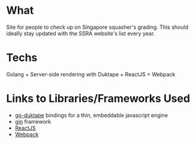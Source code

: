 # What

Site for people to check up on Singapore squasher's grading. This should ideally stay updated with the SSRA website's list every year.

# Techs

Golang + Server-side rendering with Duktape + ReactJS + Webpack 

# Links to Libraries/Frameworks Used

- [go-duktape](https://github.com/olebedev/go-duktape) bindings for a thin, embeddable javascript engine
- [gin](https://github.com/gin-gonic/gin) framework
- [ReactJS](https://github.com/reactjs)
- [Webpack](http://webpack.github.io/)
